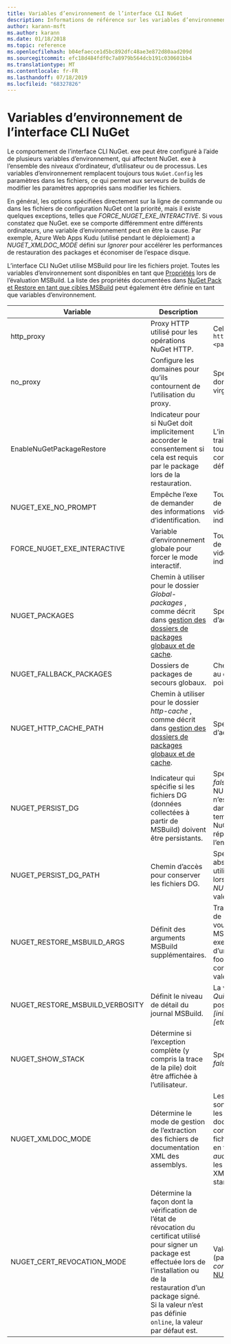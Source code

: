 ```yaml
---
title: Variables d’environnement de l’interface CLI NuGet
description: Informations de référence sur les variables d’environnement NuGet. exe
author: karann-msft
ms.author: karann
ms.date: 01/18/2018
ms.topic: reference
ms.openlocfilehash: b04efaecce1d5bc892dfc48ae3e872d80aad209d
ms.sourcegitcommit: efc18d484fdf0c7a8979b564dcb191c030601bb4
ms.translationtype: MT
ms.contentlocale: fr-FR
ms.lasthandoff: 07/18/2019
ms.locfileid: "68327826"
---
```

# <a name="nuget-cli-environment-variables"></a>Variables d’environnement de l’interface CLI NuGet

Le comportement de l’interface CLI NuGet. exe peut être configuré à l’aide de plusieurs variables d’environnement, qui affectent NuGet. exe à l’ensemble des niveaux d’ordinateur, d’utilisateur ou de processus. Les variables d’environnement remplacent toujours tous `NuGet.Config` les paramètres dans les fichiers, ce qui permet aux serveurs de builds de modifier les paramètres appropriés sans modifier les fichiers.

En général, les options spécifiées directement sur la ligne de commande ou dans les fichiers de configuration NuGet ont la priorité, mais il existe quelques exceptions, telles que *FORCE_NUGET_EXE_INTERACTIVE*. Si vous constatez que NuGet. exe se comporte différemment entre différents ordinateurs, une variable d’environnement peut en être la cause. Par exemple, Azure Web Apps Kudu (utilisé pendant le déploiement) a *NUGET_XMLDOC_MODE* défini sur *Ignorer* pour accélérer les performances de restauration des packages et économiser de l’espace disque.

L’interface CLI NuGet utilise MSBuild pour lire les fichiers projet. Toutes les variables d’environnement sont disponibles en tant que [Propriétés](/visualstudio/msbuild/msbuild-command-line-reference) lors de l’évaluation MSBuild.
La liste des propriétés documentées dans [NuGet Pack et Restore en tant que cibles MSBuild](../msbuild-targets.md#restore-properties) peut également être définie en tant que variables d’environnement.

| Variable | Description | Notes |
| --- | --- | --- |
| http_proxy | Proxy HTTP utilisé pour les opérations NuGet HTTP. | Cela est spécifié en tant `http://<username>:<password>@proxy.com`que. |
| no_proxy | Configure les domaines pour qu’ils contournent de l’utilisation du proxy. | Spécifié en tant que domaines séparés par une virgule (,). |
| EnableNuGetPackageRestore | Indicateur pour si NuGet doit implicitement accorder le consentement si cela est requis par le package lors de la restauration. | L’indicateur spécifié est traité comme *true* ou *1*, toute autre valeur traitée comme Flag n’est pas définie. |
| NUGET_EXE_NO_PROMPT | Empêche l’exe de demander des informations d’identification. | Toute valeur, à l’exception de null ou d’une chaîne vide, est traitée comme cet indicateur SET/true. |
| FORCE_NUGET_EXE_INTERACTIVE | Variable d’environnement globale pour forcer le mode interactif. | Toute valeur, à l’exception de null ou d’une chaîne vide, est traitée comme cet indicateur SET/true. |
| NUGET_PACKAGES | Chemin à utiliser pour le dossier *Global-packages* , comme décrit dans [gestion des dossiers de packages globaux et de cache](../../consume-packages/managing-the-global-packages-and-cache-folders.md). | Spécifié comme chemin d’accès absolu. |
| NUGET_FALLBACK_PACKAGES | Dossiers de packages de secours globaux. | Chemins d’accès absolus au dossier séparés par un point-virgule (;). |
| NUGET_HTTP_CACHE_PATH | Chemin à utiliser pour le dossier *http-cache* , comme décrit dans [gestion des dossiers de packages globaux et de cache](../../consume-packages/managing-the-global-packages-and-cache-folders.md). | Spécifié comme chemin d’accès absolu. |
| NUGET_PERSIST_DG | Indicateur qui spécifie si les fichiers DG (données collectées à partir de MSBuild) doivent être persistants. | Spécifié comme *true* ou *false* (valeur par défaut), si NUGET_PERSIST_DG_PATH n’est pas défini, est stocké dans le répertoire temporaire (dossier NuGetScratch dans le répertoire Temp de l’environnement actuel). |
| NUGET_PERSIST_DG_PATH | Chemin d’accès pour conserver les fichiers DG. | Spécifié comme chemin absolu, cette option est utilisée uniquement lorsque *NUGET_PERSIST_DG* a la valeur true. |
| NUGET_RESTORE_MSBUILD_ARGS | Définit des arguments MSBuild supplémentaires. | Transmettez les arguments de la même façon que vous les transmettez à MSBuild. exe. Voici un exemple de définition d’une propriété de projet foo à partir de la ligne de commande vers la barre de valeurs:/p: foo = bar |
| NUGET_RESTORE_MSBUILD_VERBOSITY | Définit le niveau de détail du journal MSBuild. | La valeur par défaut est *Quiet* ("/v: q"). Les valeurs possibles sont *q [uiet]* , *m [inimal]* , *n [ormal]* , *d [etailed]* et *diag [Nostic]* . |
| NUGET_SHOW_STACK | Détermine si l’exception complète (y compris la trace de la pile) doit être affichée à l’utilisateur. | Spécifié comme *true* ou *false* (valeur par défaut). |
| NUGET_XMLDOC_MODE | Détermine le mode de gestion de l’extraction des fichiers de documentation XML des assemblys. | Les modes pris en charge sont *Skip* (ne pas extraire les fichiers de documentation XML), compresser (stocker les fichiers de document XML en tant qu’archive zip) ou *aucun* (par défaut, traiter les fichiers de document XML comme des fichiers standard). |
| NUGET_CERT_REVOCATION_MODE | Détermine la façon dont la vérification de l’état de révocation du certificat utilisé pour signer un package est effectuée lors de l’installation ou de la restauration d’un package signé. Si la valeur n’est pas définie `online`, la valeur par défaut est.| Valeurs possibles *en ligne* (par défaut), *hors connexion*.  En rapport avec [NU3028](../errors-and-warnings/NU3028.md) |


